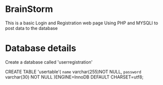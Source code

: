 # BrainStorm
This is a basic Login and Registration web page Using PHP and MYSQLI to post data to the database

# Database details
Create a database called 'userregistration'

CREATE TABLE 'usertable'(
   `name` varchar(255)NOT NULL,
  `password` varchar(30) NOT NULL
)ENGINE=InnoDB DEFAULT CHARSET=utf8;
